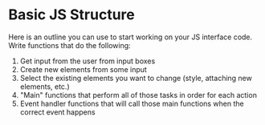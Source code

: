 # Basic JS Structure
Here is an outline you can use to start working on your JS interface code.
Write functions that do the following:

1. Get input from the user from input boxes
1. Create new elements from some input
1. Select the existing elements you want to change (style, attaching new elements, etc.)
1. "Main" functions that perform all of those tasks in order for each action
1. Event handler functions that will call those main functions when the correct event happens
